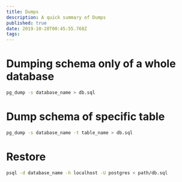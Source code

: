 ```yaml
---
title: Dumps
description: A quick summary of Dumps
published: true
date: 2019-10-28T00:45:55.768Z
tags: 
---
```


# Dumping schema only of a whole database


```sh
pg_dump -s database_name > db.sql
```

# Dump schema of specific table


```sh
pg_dump -s database_name -t table_name > db.sql 
```

# Restore 


```sh
psql -d database_name -h localhost -U postgres < path/db.sql
```
